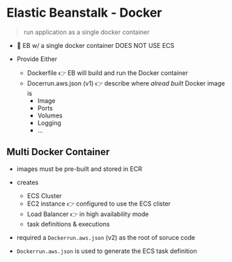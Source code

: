 # Elastic Beanstalk - Docker

> run application as a single docker container

- 👀 EB w/ a single docker container DOES NOT USE ECS

- Provide Either
    - Dockerfile 👉 EB will build and run the Docker container
    - Docerrun.aws.json (v1) 👉 describe where *alread built* Docker image is
        - Image
        - Ports
        - Volumes
        - Logging
        - ...
    
## Multi Docker Container

- images must be pre-built and stored in ECR 
- creates
    - ECS Cluster
    - EC2 instance 👉 configured to use the ECS clister
    - Load Balancer 👉 in high availability mode
    - task definitions & executions
    
- required a `Dockerrun.aws.json` (v2) as the root of soruce code
- `Dockerrun.aws.json` is used to generate the ECS task definition
